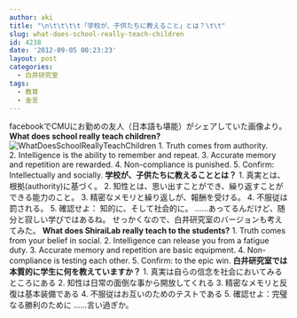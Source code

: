 ```yaml
---
author: aki
title: "\n\t\t\t\t「学校が、子供たちに教えること」とは？\t\t"
slug: what-does-school-really-teach-children
id: 4238
date: '2012-09-05 00:23:23'
layout: post
categories:
  - 白井研究室
tags:
  - 教育
  - 金言
---
```


facebookでCMUにお勤めの友人（日本語も堪能）がシェアしていた画像より。 **What does school really teach children?** ![](https://aki.shirai.as/wp-content/uploads/2012/09/WhatDoesSchoolReallyTeachChildren.jpg "WhatDoesSchoolReallyTeachChildren") 1\. Truth comes from authority. 2. Intelligence is the ability to remember and repeat. 3\. Accurate memory and repetition are rewarded. 4\. Non-compliance is punished. 5\. Confirm: Intellectually and socially. **学校が、子供たちに教えることとは？** 1\. 真実とは、根拠(authority)に基づく。 2\. 知性とは、思い出すことができ、繰り返すことができる能力のこと。 3\. 精密なメモリと繰り返しが、報酬を受ける。 4\. 不服従は罰される。 5\. 確認せよ： 知的に、そして社会的に。 ……あってるんだけど、随分と寂しい学びではあるね。 せっかくなので、白井研究室のバージョンも考えてみた。 **What does ShiraiLab really teach to the students?** 1\. Truth comes from your belief in social. 2\. Intelligence can release you from a fatigue duty. 3\. Accurate memory and repetition are basic equipment. 4\. Non-compliance is testing each other. 5\. Confirm: to the epic win. **白井研究室では本質的に学生に何を教えていますか？** 1\. 真実は自らの信念を社会においてみるところにある 2\. 知性は日常の面倒な事から開放してくれる 3\. 精密なメモリと反復は基本装備である 4\. 不服従はお互いのためのテストである 5\. 確認せよ：完璧なる勝利のために ……言い過ぎか。